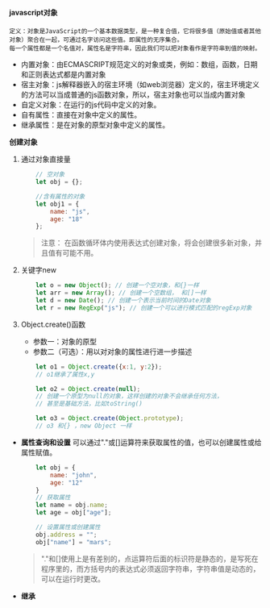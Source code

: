 #### javascript对象
    定义：对象是JavaScript的一个基本数据类型，是一种复合值，它将很多值（原始值或者其他对象）聚合在一起，可通过名字访问这些值。即属性的无序集合。
    每一个属性都是一个名值对，属性名是字符串，因此我们可以把对象看作是字符串到值的映射。

* 内置对象：由ECMASCRIPT规范定义的对象或类，例如：数组，函数，日期和正则表达式都是内置对象
* 宿主对象：js解释器嵌入的宿主环境（如web浏览器）定义的，宿主环境定义的方法可以当成普通的js函数对象，所以，宿主对象也可以当成内置对象
* 自定义对象：在运行的js代码中定义的对象。
* 自有属性：直接在对象中定义的属性。
* 继承属性：是在对象的原型对象中定义的属性。

**创建对象**
1. 通过对象直接量
    ```  javascript
        // 空对象
        let obj = {};

        //含有属性的对象
        let obj1 = {
            name: "js",
            age: "18"
        };
    ```
    >注意： 在函数循环体内使用表达式创建对象，将会创建很多新对象，并且值有可能不用。
2. 关键字new
    ``` javascript
        let o = new Object(); // 创建一个空对象，和{}一样
        let arr = new Array(); // 创建一个空数组， 和[]一样
        let d = new Date(); // 创建一个表示当前时间的Date对象
        let r = new RegExp("js"); // 创建一个可以进行模式匹配的regExp对象
    ```
3. Object.create()函数
    * 参数一：对象的原型
    * 参数二（可选）：用以对对象的属性进行进一步描述

    ``` javascript
        let o1 = Object.create({x:1, y:2});
        // o1继承了属性x,y

        let o2 = Object.create(null);
        // 创建一个原型为null的对象，这样创建的对象不会继承任何方法，
        // 甚至是基础方法，比如toString()

        let o3 = Object.create(Object.prototype);
        // o3 和{} ，new Object 一样
    ```

* __属性查询和设置__
    可以通过"."或[]运算符来获取属性的值，也可以创建属性或给属性赋值。
    ``` javascript
        let obj = {
            name: "john",
            age: "12"
        }
        // 获取属性
        let name = obj.name;
        let age = obj["age"];

        // 设置属性或创建属性
        obj.address = "";
        obj["name"] = "mars";
    ```
    > "."和[]使用上是有差别的，点运算符后面的标识符是静态的，是写死在程序里的，而方括号内的表达式必须返回字符串，字符串值是动态的，可以在运行时更改。

* __继承__
    